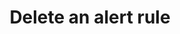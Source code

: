 ---
title: Delete an alert rule
excerpt: ''
api:
  file: sentio-api.json
  operationId: DeleteAlertRule
deprecated: false
hidden: false
metadata:
  title: ''
  description: ''
  robots: index
next:
  description: ''
---
